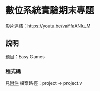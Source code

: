 # 數位系統實驗期末專題
影片連結：https://youtu.be/vaYfaANIu_M

## 說明
題目：Easy Games

### 程式碼
見[附件](https://github.com/deng41075010h/EE/blob/main/Digital%20System%20Lab/project/project.v)
檔案路徑：project -> project.v
